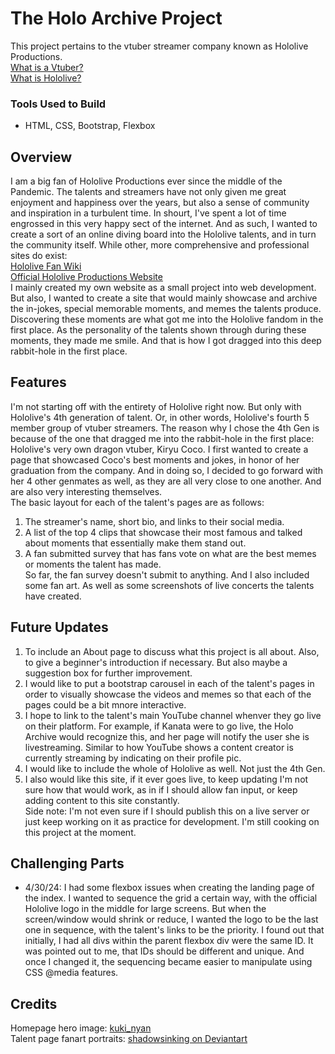 # The Holo Archive Project
This project pertains to the vtuber streamer company known as Hololive Productions. <br>
 [What is a Vtuber?](https://en.wikipedia.org/wiki/VTuber "A comprehensive guide on vtubers") <br>
 [What is Hololive?](https://www.youtube.com/watch?v=0HIBDGni1-o "YouTube Video: Hololive in 5 Minutes") 
 

 ### Tools Used to Build
 - HTML, CSS, Bootstrap, Flexbox

## Overview
I am a big fan of Hololive Productions ever since the middle of the Pandemic. The talents and streamers have not only given me great enjoyment and happiness over the years, but also a sense of community and inspiration in a turbulent time. In shourt, I've spent a lot of time engrossed in this very happy sect of the internet. And as such, I wanted to create a sort of an online diving board into the Hololive talents, and in turn the community itself. While other, more comprehensive and professional sites do exist: <br>
[Hololive Fan Wiki](https://hololive.wiki/wiki/Main_Page)<br>
[Official Hololive Productions Website](https://hololivepro.com/en/)<br>
I mainly created my own website as a small project into web development. But also, I wanted to create a site that would mainly showcase and archive the in-jokes, special memorable moments, and memes the talents produce. Discovering these moments are what got me into the Hololive fandom in the first place. As the personality of the talents shown through during these moments, they made me smile. And that is how I got dragged into this deep rabbit-hole in the first place. 

## Features
I'm not starting off with the entirety of Hololive right now. But only with Hololive's 4th generation of talent. Or, in other words, Hololive's fourth 5 member group of vtuber streamers. The reason why I chose the 4th Gen is because of the one that dragged me into the rabbit-hole in the first place: Hololive's very own dragon vtuber, Kiryu Coco. I first wanted to create a page that showcased Coco's best moments and jokes, in honor of her graduation from the company. And in doing so, I decided to go forward with her 4 other genmates as well, as they are all very close to one another. And are also very interesting themselves. <br>
The basic layout for each of the talent's pages are as follows: <br>
1. The streamer's name, short bio, and links to their social media. <br>
2. A list of the top 4 clips that showcase their most famous and talked about moments that essentially make them stand out. <br>
3. A fan submitted survey that has fans vote on what are the best memes or moments the talent has made.<br>
So far, the fan survey doesn't submit to anything. And I also included some fan art. As well as some screenshots of live concerts the talents have created. 

## Future Updates
1. To include an About page to discuss what this project is all about. Also, to give a beginner's introduction if necessary. But also maybe a suggestion box for further improvement. <br>
2. I would like to put a bootstrap carousel in each of the talent's pages in order to visually showcase the videos and memes so that each of the pages could be a bit mnore interactive. <br>
3. I hope to link to the talent's main YouTube channel whenver they go live on their platform. For example, if Kanata were to go live, the Holo Archive would recognize this, and her page will notify the user she is livestreaming. Similar to how YouTube shows a content creator is currently streaming by indicating on their profile pic. <br>
4. I would like to include the whole of Hololive as well. Not just the 4th Gen. <br>
5. I also would like this site, if it ever goes live, to keep updating I'm not sure how that would work, as in if I should allow fan input, or keep adding content to this site constantly. <br>
Side note: I'm not even sure if I should publish this on a live server or just keep working on it as practice for development. I'm still cooking on this project at the moment. 

## Challenging Parts
- 4/30/24: I had some flexbox issues when creating the landing page of the index. I wanted to sequence the grid a certain way, with the official Hololive logo in the middle for large screens. But when the screen/window would shrink or reduce, I wanted the logo to be the last one in sequence, with the talent's links to be the priority. I found out that initially, I had all divs within the parent flexbox div were the same ID. It was pointed out to me, that IDs should be different and unique. And once I changed it, the sequencing became easier to manipulate using CSS @media features. 

## Credits
Homepage hero image: [kuki_nyan](https://twitter.com/Kukie_nyan?ref_src=twsrc%5Egoogle%7Ctwcamp%5Eserp%7Ctwgr%5Eauthor)<br>
Talent page fanart portraits: [shadowsinking on Deviantart](https://www.deviantart.com/shadowsinking")
